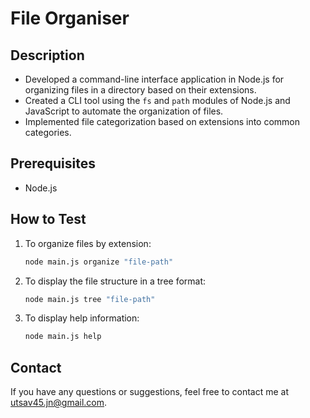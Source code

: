 # File Organiser

## Description
- Developed a command-line interface application in Node.js for organizing files in a directory based on their extensions.
- Created a CLI tool using the `fs` and `path` modules of Node.js and JavaScript to automate the organization of files.
- Implemented file categorization based on extensions into common categories.

## Prerequisites
- Node.js

## How to Test
1. To organize files by extension:
   ```bash
   node main.js organize "file-path"
   ```
2. To display the file structure in a tree format:
   ```bash
   node main.js tree "file-path"
   ```
3. To display help information:
   ```bash
   node main.js help
   ```

## Contact
If you have any questions or suggestions, feel free to contact me at [utsav45.jn@gmail.com](mailto:utsav45.jn@gmail.com).
